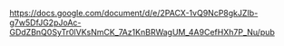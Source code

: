 https://docs.google.com/document/d/e/2PACX-1vQ9NcP8gkJZIb-g7w5DfJG2pJoAc-GDdZBnQ0SyTr0lVKsNmCK_7Az1KnBRWagUM_4A9CefHXh7P_Nu/pub
